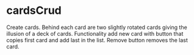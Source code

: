 # cardsCrud
Create cards. Behind each card are two slightly rotated cards giving the illusion of a deck of cards. Functionality add new card with button that copies first card and add last in the list. Remove button removes the last card.
